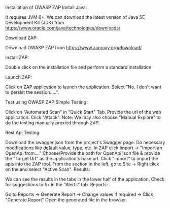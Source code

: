 Installation of OWASP ZAP
Install Java:

It requires JVM 8+. We can download the latest version of Java SE Development Kit (JDK) from https://www.oracle.com/java/technologies/downloads/

Download ZAP:

Download OWASP ZAP from  https://www.zaproxy.org/download/

Install ZAP:

Double click on the installation file and perform a standard installation.

Launch ZAP:

Click on ZAP application to launch the application. Select "No, I don't want to persist the session.....".

Test using OWASP ZAP
Simple Testing:

Click on "Automated Scan" in "Quick  Start" Tab.
Provide the url of the web application.
Click "Attack".
Note: We may also choose "Manual Explore" to do the testing manually proxied through ZAP.

Rest Api Testing:

Download the swagger.json from the project's Swagger page.
Do necessary modifications like default value, type, etc.
In ZAP click Import → "Import an OpenApi from...."
Choose/Provide the path for OpenApi json file & provide the "Target Url" as the application's base url.
Click "Import" to import the apis into the ZAP tool.
From the section in the left, go to Site → <Application-url>
Right click on the <Application-url> and select "Active Scan".
Results:

We can see the results in the tabs in the lower half of the application.
Check for suggestions to fix in the "Alerts" tab.
Reports:

Go to Reports → Generate Report → Change values if required → Click "Generate Report"
Open the generated file in the browser.
